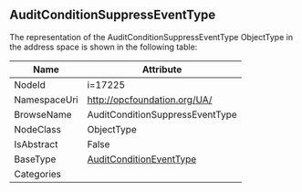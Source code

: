 <!-- objecttype -->
## AuditConditionSuppressEventType
  
<!-- end of text -->
The representation of the AuditConditionSuppressEventType ObjectType in the address space is shown in the following table:  

|Name|Attribute|
|---|---|
|NodeId|i=17225|
|NamespaceUri|http://opcfoundation.org/UA/|
|BrowseName|AuditConditionSuppressEventType|
|NodeClass|ObjectType|
|IsAbstract|False|
|BaseType|[AuditConditionEventType](../../ObjectTypes/AuditConditionEventType/readme.md)|
|Categories||

